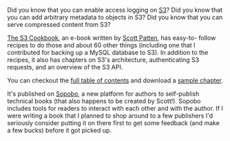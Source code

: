 Did you know that you can enable access logging on [S3][10]? Did you know that
you can add arbitrary metadata to objects in S3? Did you know that you can
serve compressed content from S3?

   [10]: http://aws.amazon.com/s3/

[The S3 Cookbook][11], an e-book written by [Scott Patten][12], has easy-to-
follow recipes to do those and about 60 other things (including one that I
contributed for backing up a MySQL database to S3). In addition to the
recipes, it also has chapters on S3's architecture, authenticating S3
requests, and an overview of the S3 API.

   [11]: http://thes3cookbook.sopobo.com/
   [12]: http://www.spattendesign.com/

You can checkout the [full table of contents][13] and download a [sample
chapter][14].

   [13]: http://thes3cookbook.sopobo.com/toc
   [14]: http://thes3cookbook.sopobo.com/sample

It's published on [Sopobo][15], a new platform for authors to self-publish
technical books (that also happens to be created by Scott!). Sopobo includes
tools for readers to interact with each other and with the author. If I were
writing a book that I planned to shop around to a few publishers I'd seriously
consider putting it on there first to get some feedback (and make a few bucks)
before it got picked up.

   [15]: http://www.sopobo.com/


